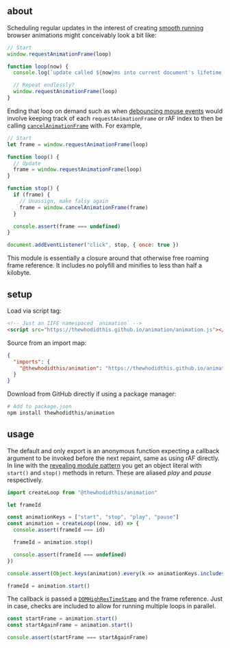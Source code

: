 ## about

Scheduling regular updates in the interest of creating [smooth running](https://dev.opera.com/articles/better-performance-with-requestanimationframe) browser animations might conceivably look a bit like:

```js
// Start
window.requestAnimationFrame(loop)

function loop(now) {
  console.log(`update called ${now}ms into current document's lifetime`)

  // Repeat endlessly?
  window.requestAnimationFrame(loop)
}
```

Ending that loop on demand such as when [debouncing mouse events](https://www.html5rocks.com/en/tutorials/speed/animations/#debouncing-mouse-events) would involve keeping track of each `requestAnimationFrame` or rAF index to then be calling [`cancelAnimationFrame`](https://developer.mozilla.org/en-US/docs/Web/API/Window/cancelAnimationFrame) with. For example,

```js
// Start
let frame = window.requestAnimationFrame(loop)

function loop() {
  // Update
  frame = window.requestAnimationFrame(loop)
}

function stop() {
  if (frame) {
    // Unassign, make falsy again
    frame = window.cancelAnimationFrame(frame)
  }

  console.assert(frame === undefined)
}

document.addEventListener("click", stop, { once: true })
```

This module is essentially a closure around that otherwise free roaming frame reference. It includes no polyfill and minifies to less than half a kilobyte.

## setup

Load via script tag:

```html
<!-- Just an IIFE namespaced `animation` -->
<script src="https://thewhodidthis.github.io/animation/animation.js"></script>
```

Source from an import map:

```json
{
  "imports": {
    "@thewhodidthis/animation": "https://thewhodidthis.github.io/animation/main.js"
  }
}
```

Download from GitHub directly if using a package manager:

```sh
# Add to package.json
npm install thewhodidthis/animation
```

## usage

The default and only export is an anonymous function expecting a callback argument to be invoked before the next repaint, same as using rAF directly. In line with the [revealing module pattern](https://addyosmani.com/resources/essentialjsdesignpatterns/book/#revealingmodulepatternjavascript) you get an object literal with `start()` and `stop()` methods in return. These are aliased _play_ and _pause_ respectively.

```js
import createLoop from "@thewhodidthis/animation"

let frameId

const animationKeys = ["start", "stop", "play", "pause"]
const animation = createLoop((now, id) => {
  console.assert(frameId === id)

  frameId = animation.stop()

  console.assert(frameId === undefined)
})

console.assert(Object.keys(animation).every(k => animationKeys.includes(k)))

frameId = animation.start()
```

The callback is passed a [`DOMHighResTimeStamp`](https://developer.mozilla.org/en-US/docs/Web/API/DOMHighResTimeStamp) and the frame reference. Just in case, checks are included to allow for running multiple loops in parallel.

```js
const startFrame = animation.start()
const startAgainFrame = animation.start()

console.assert(startFrame === startAgainFrame)
```
